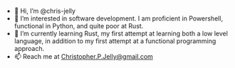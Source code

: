 - 👋 Hi, I’m @chris-jelly
- 👀 I’m interested in software development. I am proficient in Powershell, functional in Python, and quite poor at Rust.
- 🌱 I’m currently learning Rust, my first attempt at learning both a low level language, in addition to my first attempt at a functional programming approach. 
- 📫 Reach me at Christopher.P.Jelly@gmail.com

